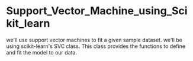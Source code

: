 # Support_Vector_Machine_using_Scikit_learn
we'll use support vector machines to fit a given sample dataset. we'll be using scikit-learn's SVC class. This class provides the functions to define and fit the model to our data.
